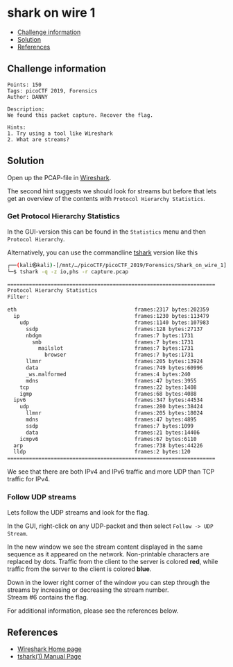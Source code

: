 # shark on wire 1

- [Challenge information](#challenge-information)
- [Solution](#solution)
- [References](#references)

## Challenge information
```
Points: 150
Tags: picoCTF 2019, Forensics
Author: DANNY
 
Description:
We found this packet capture. Recover the flag.

Hints:
1. Try using a tool like Wireshark
2. What are streams?
```

## Solution

Open up the PCAP-file in [Wireshark](https://www.wireshark.org/).

The second hint suggests we should look for streams but before that lets get an overview of the contents with `Protocol Hierarchy Statistics`. 

### Get Protocol Hierarchy Statistics

In the GUI-version this can be found in the `Statistics` menu and then `Protocol Hierarchy`.

Alternatively, you can use the commandline [tshark](https://www.wireshark.org/docs/man-pages/tshark.html) version like this
```bash
┌──(kali㉿kali)-[/mnt/…/picoCTF/picoCTF_2019/Forensics/Shark_on_wire_1]
└─$ tshark -q -z io,phs -r capture.pcap 

===================================================================
Protocol Hierarchy Statistics
Filter: 

eth                                      frames:2317 bytes:202359
  ip                                     frames:1230 bytes:113479
    udp                                  frames:1140 bytes:107983
      ssdp                               frames:128 bytes:27137
      nbdgm                              frames:7 bytes:1731
        smb                              frames:7 bytes:1731
          mailslot                       frames:7 bytes:1731
            browser                      frames:7 bytes:1731
      llmnr                              frames:205 bytes:13924
      data                               frames:749 bytes:60996
      _ws.malformed                      frames:4 bytes:240
      mdns                               frames:47 bytes:3955
    tcp                                  frames:22 bytes:1408
    igmp                                 frames:68 bytes:4088
  ipv6                                   frames:347 bytes:44534
    udp                                  frames:280 bytes:38424
      llmnr                              frames:205 bytes:18024
      mdns                               frames:47 bytes:4895
      ssdp                               frames:7 bytes:1099
      data                               frames:21 bytes:14406
    icmpv6                               frames:67 bytes:6110
  arp                                    frames:738 bytes:44226
  lldp                                   frames:2 bytes:120
===================================================================

```

We see that there are both IPv4 and IPv6 traffic and more UDP than TCP traffic for IPv4.

### Follow UDP streams

Lets follow the UDP streams and look for the flag.

In the GUI, right-click on any UDP-packet and then select `Follow -> UDP Stream`.  

In the new window we see the stream content displayed in the same sequence as it appeared on the network. Non-printable characters are replaced by dots. Traffic from the client to the server is colored **red**, while traffic from the server to the client is colored **blue**.

Down in the lower right corner of the window you can step through the streams by increasing or decreasing the stream number.  
Stream #6 contains the flag.

For additional information, please see the references below.

## References

- [Wireshark Home page](https://www.wireshark.org/)
- [tshark(1) Manual Page](https://www.wireshark.org/docs/man-pages/tshark.html)

